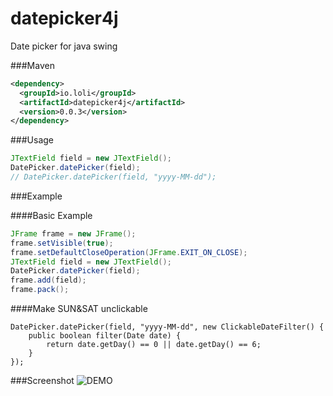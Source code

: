 datepicker4j
============
Date picker for java swing

###Maven

```xml
<dependency>
  <groupId>io.loli</groupId>
  <artifactId>datepicker4j</artifactId>
  <version>0.0.3</version>
</dependency>
```

###Usage

```java
JTextField field = new JTextField();
DatePicker.datePicker(field);
// DatePicker.datePicker(field, "yyyy-MM-dd");
```

###Example

####Basic Example
```java
JFrame frame = new JFrame();
frame.setVisible(true);
frame.setDefaultCloseOperation(JFrame.EXIT_ON_CLOSE);
JTextField field = new JTextField();
DatePicker.datePicker(field);
frame.add(field);
frame.pack();
```

####Make SUN&SAT unclickable
```
DatePicker.datePicker(field, "yyyy-MM-dd", new ClickableDateFilter() {
    public boolean filter(Date date) {
        return date.getDay() == 0 || date.getDay() == 6;
    }
});
```


###Screenshot
![DEMO](http://r.loli.io/ZfiARn.png)
